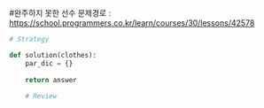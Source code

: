#완주하지 못한 선수
문제경로 : https://school.programmers.co.kr/learn/courses/30/lessons/42578

```python
# Strategy

def solution(clothes):
    par_dic = {}
  
    return answer
    
    # Review
```
